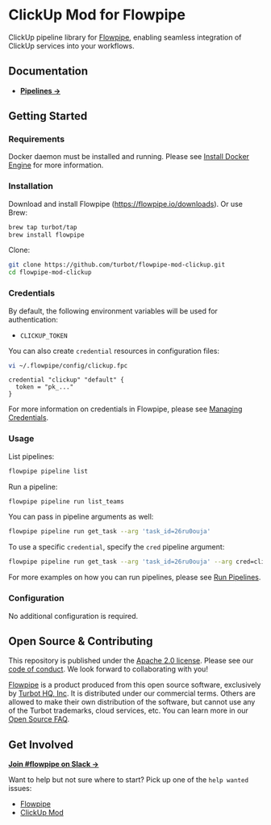 # ClickUp Mod for Flowpipe

ClickUp pipeline library for [Flowpipe](https://flowpipe.io), enabling seamless integration of ClickUp services into your workflows.

## Documentation

- **[Pipelines →](https://hub.flowpipe.io/mods/turbot/clickup/pipelines)**

## Getting Started

### Requirements

Docker daemon must be installed and running. Please see [Install Docker Engine](https://docs.docker.com/engine/install/) for more information.

### Installation

Download and install Flowpipe (https://flowpipe.io/downloads). Or use Brew:

```sh
brew tap turbot/tap
brew install flowpipe
```

Clone:

```sh
git clone https://github.com/turbot/flowpipe-mod-clickup.git
cd flowpipe-mod-clickup
```

### Credentials

By default, the following environment variables will be used for authentication:

- `CLICKUP_TOKEN`

You can also create `credential` resources in configuration files:

```sh
vi ~/.flowpipe/config/clickup.fpc
```

```hcl
credential "clickup" "default" {
  token = "pk_..."
}
```

For more information on credentials in Flowpipe, please see [Managing Credentials](https://flowpipe.io/docs/run/credentials).

### Usage

List pipelines:

```sh
flowpipe pipeline list
```

Run a pipeline:

```sh
flowpipe pipeline run list_teams
```

You can pass in pipeline arguments as well:

```sh
flowpipe pipeline run get_task --arg 'task_id=26ru0ouja'
```

To use a specific `credential`, specify the `cred` pipeline argument:

```sh
flowpipe pipeline run get_task --arg 'task_id=26ru0ouja' --arg cred=clickup_dev
```

For more examples on how you can run pipelines, please see [Run Pipelines](https://flowpipe.io/docs/run/pipelines).

### Configuration

No additional configuration is required.

## Open Source & Contributing

This repository is published under the [Apache 2.0 license](https://www.apache.org/licenses/LICENSE-2.0). Please see our [code of conduct](https://github.com/turbot/.github/blob/main/CODE_OF_CONDUCT.md). We look forward to collaborating with you!

[Flowpipe](https://flowpipe.io) is a product produced from this open source software, exclusively by [Turbot HQ, Inc](https://turbot.com). It is distributed under our commercial terms. Others are allowed to make their own distribution of the software, but cannot use any of the Turbot trademarks, cloud services, etc. You can learn more in our [Open Source FAQ](https://turbot.com/open-source).

## Get Involved

**[Join #flowpipe on Slack →](https://flowpipe.io/community/join)**

Want to help but not sure where to start? Pick up one of the `help wanted` issues:

- [Flowpipe](https://github.com/turbot/flowpipe/labels/help%20wanted)
- [ClickUp Mod](https://github.com/turbot/flowpipe-mod-clickup/labels/help%20wanted)
